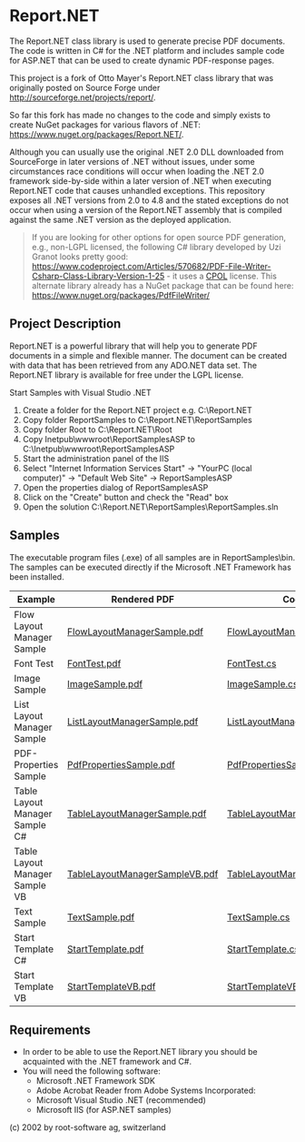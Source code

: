 # Report.NET
The Report.NET class library is used to generate precise PDF documents. The code is written in C# for the .NET platform and
includes sample code for ASP.NET that can be used to create dynamic PDF-response pages.

This project is a fork of Otto Mayer's Report.NET class library that was originally posted on Source Forge
under http://sourceforge.net/projects/report/.

So far this fork has made no changes to the code and simply exists to create NuGet packages for various flavors of .NET: 
https://www.nuget.org/packages/Report.NET/.

Although you can usually use the original .NET 2.0 DLL downloaded from SourceForge in later versions of .NET without issues, under some circumstances race conditions will occur when loading the .NET 2.0 framework side-by-side within a later version of .NET when executing Report.NET code that causes unhandled exceptions. This repository exposes all .NET versions from 2.0 to 4.8 and the stated exceptions do not occur when using a version of the Report.NET assembly that is compiled against the same .NET version as the deployed application.

> If you are looking for other options for open source PDF generation, e.g., non-LGPL licensed, the following C# library developed by Uzi Granot looks pretty good: https://www.codeproject.com/Articles/570682/PDF-File-Writer-Csharp-Class-Library-Version-1-25 - it uses a [CPOL](https://www.codeproject.com/info/cpol10.aspx) license. This alternate library already has a NuGet package that can be found here: https://www.nuget.org/packages/PdfFileWriter/

## Project Description

Report.NET is a powerful library that will help you to generate PDF documents in a simple and flexible manner. The document
can be created with data that has been retrieved from any ADO.NET data set. The Report.NET library is available for free
under the LGPL license.

Start Samples with Visual Studio .NET

1. Create a folder for the Report.NET project e.g. C:\Report.NET
2. Copy folder ReportSamples to C:\Report.NET\ReportSamples
3. Copy folder Root to C:\Report.NET\Root
4. Copy Inetpub\wwwroot\ReportSamplesASP to C:\Inetpub\wwwroot\ReportSamplesASP
5. Start the administration panel of the IIS
5. Select "Internet Information Services Start" -> "YourPC (local computer)" -> "Default Web Site" -> ReportSamplesASP
6. Open the properties dialog of ReportSamplesASP
7. Click on the "Create" button and check the "Read" box
8. Open the solution C:\Report.NET\ReportSamples\ReportSamples.sln
 
## Samples

The executable program files (.exe) of all samples are in ReportSamples\bin. The samples can be executed directly if the
Microsoft .NET Framework has been installed.

| Example | Rendered PDF | Code |
| --- | --- | --- |
| Flow Layout Manager Sample | [FlowLayoutManagerSample.pdf](../master/ReportSamples/pdf/FlowLayoutManagerSample.pdf) | [FlowLayoutManagerSample.cs](../master/ReportSamples/Samples/FlowLayoutManagerSample.cs) |
| Font Test |	[FontTest.pdf](../master/ReportSamples/pdf/Test.pdf) | [FontTest.cs](../master/ReportSamples/Samples/Test.cs) |
| Image Sample | [ImageSample.pdf](../master/ReportSamples/pdf/ImageSample.pdf) | [ImageSample.cs](../master/ReportSamples/Samples/ImageSample.cs) |
| List Layout Manager Sample | [ListLayoutManagerSample.pdf](../master/ReportSamples/pdf/ListLayoutManagerSample.pdf) | [ListLayoutManagerSample.cs](../master/ReportSamples/Samples/ListLayoutManagerSample.cs) |
| PDF-Properties Sample | [PdfPropertiesSample.pdf](../master/ReportSamples/pdf/PdfPropertiesSample.pdf) | [PdfPropertiesSample.cs](../master/ReportSamples/Samples/PdfPropertiesSample.cs) |
| Table Layout Manager Sample C# | [TableLayoutManagerSample.pdf](../master/ReportSamples/pdf/TableLayoutManagerSample.pdf) | [TableLayoutManagerSample.cs](../master/ReportSamples/Samples/TableLayoutManagerSample.cs) |
| Table Layout Manager Sample VB | [TableLayoutManagerSampleVB.pdf](../master/ReportSamples/pdf/TableLayoutManagerSample.pdf) | [TableLayoutManagerSample.cs](../master/ReportSamples/TableLayoutManagerSampleVB/TableLayoutManagerSample.vb) |
| Text Sample | [TextSample.pdf](../master/ReportSamples/pdf/TextSample.pdf) | [TextSample.cs](../master/ReportSamples/Samples/TextSample.cs) |
| Start Template C# | [StartTemplate.pdf](../master/ReportSamples/pdf/StartTemplate.pdf) | [StartTemplate.cs](../master/ReportSamples/StartTemplate/StartTemplate.cs) |
| Start Template VB | [StartTemplateVB.pdf](../master/ReportSamples/pdf/StartTemplateVB.pdf) | [StartTemplateVB.vb](../master/ReportSamples/StartTemplateVB/StartTemplateVB.vb) |

## Requirements

* In order to be able to use the Report.NET library you should be acquainted with the .NET framework and C#.
* You will need the following software:
  * Microsoft .NET Framework SDK
  * Adobe Acrobat Reader from Adobe Systems Incorporated:
  * Microsoft Visual Studio .NET (recommended)
  * Microsoft IIS (for ASP.NET samples)
  
(c) 2002 by root-software ag, switzerland
